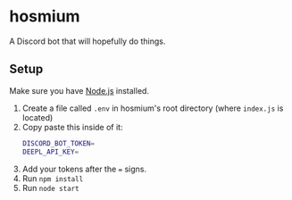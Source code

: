 # hosmium

A Discord bot that will hopefully do things.

## Setup

Make sure you have [Node.js](https://nodejs.org/en/) installed.

1. Create a file called `.env` in hosmium's root directory (where `index.js` is located)
2. Copy paste this inside of it:
   ```bash
   DISCORD_BOT_TOKEN=
   DEEPL_API_KEY=
   ```
3. Add your tokens after the `=` signs.
4. Run `npm install`
5. Run `node start`